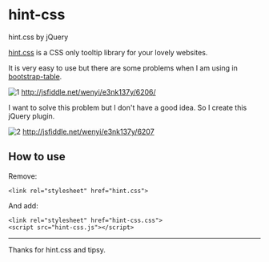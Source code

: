 # hint-css
hint.css by jQuery

[hint.css](https://github.com/chinchang/hint.css) is a CSS only tooltip library for your lovely websites.  

It is very easy to use but there are some problems when I am using in [bootstrap-table](https://github.com/wenzhixin/bootstrap-table).

![1](https://cloud.githubusercontent.com/assets/2117018/14975830/53603806-1138-11e6-869a-a9c3233367d0.png)
http://jsfiddle.net/wenyi/e3nk137y/6206/

I want to solve this problem but I don't have a good idea. So I create this jQuery plugin.

![2](https://cloud.githubusercontent.com/assets/2117018/14975833/54a6bc6c-1138-11e6-9826-cb81bdfc11a2.png)
http://jsfiddle.net/wenyi/e3nk137y/6207


## How to use

Remove:

```
<link rel="stylesheet" href="hint.css">
```

And add:

```
<link rel="stylesheet" href="hint-css.css">
<script src="hint-css.js"></script>
```

---

Thanks for hint.css and tipsy.
